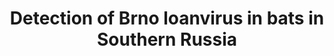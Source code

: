 ---
title: "Detection of Brno loanvirus in bats in Southern Russia"
collection: research
from: 2024-05-01
to: 2024-05-01
info: "Russian Science Foundation project [№ 23-24-00276](https://rscf.ru/en/project/23-24-00276/)"
venue: "Don State Technical University"
logo: "<img src='/images/research/PhoBl.png' width='500px'>"
external_url: https://github.com/PopovIILab/PhoBl
---